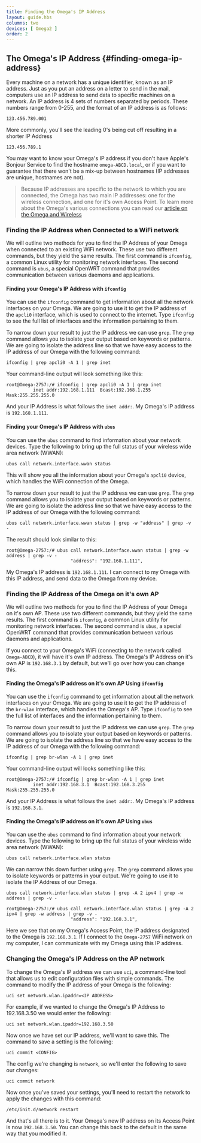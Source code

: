 ```yaml
---
title: Finding the Omega's IP Address
layout: guide.hbs
columns: two
devices: [ Omega2 ]
order: 2
---
```


## The Omega's IP Address {#finding-omega-ip-address}

<!-- // brief overview of what an IP address is -->

Every machine on a network has a unique identifier, known as an IP address. Just as you put an address on a letter to send in the mail, computers use an IP address to send data to specific machines on a network. An IP address is 4 sets of numbers separated by periods. These numbers range from 0-255, and the format of an IP address is as follows:

```
123.456.789.001
```

More commonly, you'll see the leading 0's being cut off resulting in a shorter IP Address

```
123.456.789.1
```

You may want to know your Omega's IP address if you don't have Apple's Bonjour Service to find the hostname `omega-ABCD.local`, or if you want to guarantee that there won't be a mix-up between hostnames (IP addresses are unique, hostnames are not).


> Because IP addresses are specific to the network to which you are connected, the Omega has two main IP addresses: one for the wireless connection, and one for it's own Access Point. To learn more about the Omega's various connections you can read our [article on the Omega and Wireless](#the-omega-and-wireless-connectivity)

<!-- // some examples as to why you might want to know the ip address -->

### Finding the IP Address when Connected to a WiFi network


We will outline two methods for you to find the IP Address of your Omega when connected to an existing WiFi network. These use two different commands, but they yield the same results. The first command is `ifconfig`, a common Linux utility for monitoring network interfaces. The second command is `ubus`, a special OpenWRT command that provides communication between various daemons and applications.


#### Finding your Omega's IP Address with `ifconfig`

You can use the `ifconfig` command to get information about all the network interfaces on your Omega. We are going to use it to get the IP address of the `apcli0` interface, which is used to connect to the internet. Type `ifconfig` to see the full list of interfaces and the information pertaining to them.


To narrow down your result to just the IP address we can use `grep`. The `grep` command allows you to isolate your output based on keywords or patterns. We are going to isolate the address line so that we have easy access to the IP address of our Omega with the following command:

```
ifconfig | grep apcli0 -A 1 | grep inet
```

Your command-line output will look something like this:

```
root@Omega-2757:/# ifconfig | grep apcli0 -A 1 | grep inet
          inet addr:192.168.1.111  Bcast:192.168.1.255  Mask:255.255.255.0
```

And your IP Address is what follows the `inet addr:`. My Omega's IP address is `192.168.1.111`.


#### Finding your Omega's IP Address with `ubus`

You can use the `ubus` command to find information about your network devices. Type the following to bring up the full status of your wireless wide area network (WWAN):

```
ubus call network.interface.wwan status
```

This will show you all the information about your Omega's `apcli0` device, which handles the WiFi connection of the Omega.


To narrow down your result to just the IP address we can use `grep`. The `grep` command allows you to isolate your output based on keywords or patterns. We are going to isolate the address line so that we have easy access to the IP address of our Omega with the following command:

```
ubus call network.interface.wwan status | grep -w "address" | grep -v -
```

The result should look similar to this:

```
root@Omega-2757:/# ubus call network.interface.wwan status | grep -w address | grep -v -
                        "address": "192.168.1.111",
```


My Omega's IP address is `192.168.1.111`. I can connect to my Omega with this IP address, and send data to the Omega from my device.

<!-- // - using ifconfig and looking for apcli, throw in a little bit of grep -B3 magic -->
<!-- // - using ubus call network.device.wwan, maybe start with the whole output and then narrow it down with grep -->


### Finding the IP Address of the Omega on it's own AP

We will outline two methods for you to find the IP Address of your Omega on it's own AP. These use two different commands, but they yield the same results. The first command is `ifconfig`, a common Linux utility for monitoring network interfaces. The second command is `ubus`, a special OpenWRT command that provides communication between various daemons and applications.


If you connect to your Omega's WiFi (connecting to the network called `Omega-ABCD`), it will have it's own IP address. The Omega's IP Address on it's own AP is `192.168.3.1` by default, but we'll go over how you can change this.

#### Finding the Omega's IP address on it's own AP Using `ifconfig`

You can use the `ifconfig` command to get information about all the network interfaces on your Omega. We are going to use it to get the IP address of the `br-wlan` interface, which handles the Omega's AP. Type `ifconfig` to see the full list of interfaces and the information pertaining to them.


To narrow down your result to just the IP address we can use `grep`. The `grep` command allows you to isolate your output based on keywords or patterns. We are going to isolate the address line so that we have easy access to the IP address of our Omega with the following command:


```
ifconfig | grep br-wlan -A 1 | grep inet
```

Your command-line output will looks something like this:

```
root@Omega-2757:/# ifconfig | grep br-wlan -A 1 | grep inet
          inet addr:192.168.3.1  Bcast:192.168.3.255  Mask:255.255.255.0
```

And your IP Address is what follows the `inet addr:`. My Omega's IP address is `192.168.3.1`.

#### Finding the Omega's IP address on it's own AP Using `ubus`

You can use the `ubus` command to find information about your network devices. Type the following to bring up the full status of your wireless wide area network (WWAN):

```
ubus call network.interface.wlan status
```

We can narrow this down further using `grep`. The `grep` command allows you to isolate keywords or patterns in your output. We're going to use it to isolate the IP Address of our Omega.

```
ubus call network.interface.wlan status | grep -A 2 ipv4 | grep -w address | grep -v -
```

```
root@Omega-2757:/# ubus call network.interface.wlan status | grep -A 2 ipv4 | grep -w address | grep -v -
                        "address": "192.168.3.1",
```

Here we see that on my Omega's Access Point, the IP address designated to the Omega is `192.168.3.1`. If I connect to the `Omega-2757` WiFi network on my computer, I can communicate with my Omega using this IP address.
<!-- // - using ifconfig and looking for br-wlan, throw in a little bit of grep -B3 magic -->
<!-- // - using ubus call network.device.wlan, maybe start with the whole output and then narrow it down with grep -->


### Changing the Omega's IP Address on the AP network


To change the Omega's IP address we can use `uci`, a command-line tool that allows us to edit configuration files with simple commands. The command to modify the IP address of your Omega is the following:

```
uci set network.wlan.ipaddr=<IP ADDRESS>
```

For example, if we wanted to change the Omega's IP Address to 192.168.3.50 we would enter the following:

```
uci set network.wlan.ipaddr=192.168.3.50
```

Now once we have set our IP address, we'll want to save this. The command to save a setting is the following:

```
uci commit <CONFIG>
```

The config we're changing is `network`, so we'll enter the following to save our changes:

```
uci commit network
```

Now once you've saved your settings, you'll need to restart the network to apply the changes with this command:

```
/etc/init.d/network restart
```

And that's all there is to it. Your Omega's new IP address on its Access Point is now `192.168.3.50`. You can change this back to the default in the same way that you modified it.
